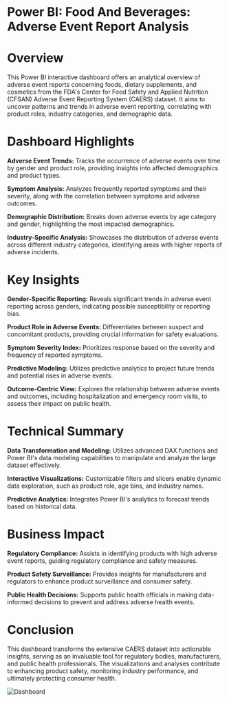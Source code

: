 # **Power BI: Food And Beverages: Adverse Event Report Analysis** 

# **Overview** 

This Power BI interactive dashboard offers an analytical overview of adverse event reports concerning foods, dietary supplements, and cosmetics from the FDA's Center for Food Safety and Applied Nutrition (CFSAN) Adverse Event Reporting System (CAERS) dataset. It aims to uncover patterns and trends in adverse event reporting, correlating with product roles, industry categories, and demographic data.


# **Dashboard Highlights**

**Adverse Event Trends:** Tracks the occurrence of adverse events over time by gender and product role, providing insights into affected demographics and product types.

**Symptom Analysis:** Analyzes frequently reported symptoms and their severity, along with the correlation between symptoms and adverse outcomes.

**Demographic Distribution:** Breaks down adverse events by age category and gender, highlighting the most impacted demographics.

**Industry-Specific Analysis:** Showcases the distribution of adverse events across different industry categories, identifying areas with higher reports of adverse incidents.


# **Key Insights**

**Gender-Specific Reporting:** Reveals significant trends in adverse event reporting across genders, indicating possible susceptibility or reporting bias.

**Product Role in Adverse Events:** Differentiates between suspect and concomitant products, providing crucial information for safety evaluations.

**Symptom Severity Index:** Prioritizes response based on the severity and frequency of reported symptoms.

**Predictive Modeling:** Utilizes predictive analytics to project future trends and potential rises in adverse events.

**Outcome-Centric View:** Explores the relationship between adverse events and outcomes, including hospitalization and emergency room visits, to assess their impact on public health.


# **Technical Summary**

**Data Transformation and Modeling:** Utilizes advanced DAX functions and Power BI's data modeling capabilities to manipulate and analyze the large dataset effectively.

**Interactive Visualizations:** Customizable filters and slicers enable dynamic data exploration, such as product role, age bins, and industry names.

**Predictive Analytics:** Integrates Power BI's analytics to forecast trends based on historical data.


# ****Business Impact****

**Regulatory Compliance:** Assists in identifying products with high adverse event reports, guiding regulatory compliance and safety measures.

**Product Safety Surveillance:** Provides insights for manufacturers and regulators to enhance product surveillance and consumer safety.

**Public Health Decisions:** Supports public health officials in making data-informed decisions to prevent and address adverse health events.


# **Conclusion**

This dashboard transforms the extensive CAERS dataset into actionable insights, serving as an invaluable tool for regulatory bodies, manufacturers, and public health professionals. The visualizations and analyses contribute to enhancing product safety, monitoring industry performance, and ultimately protecting consumer health.




![Dashboard](https://github.com/CodesByVishal/Food-And-Beverages-Adverse-Event-Report-Analysis/assets/163639829/3ad10298-0fc4-4fae-bd7d-c019dea02c12)


